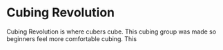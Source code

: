 # Cubing Revolution
Cubing Revolution is where cubers cube. This cubing group was made so beginners feel more comfortable cubing. This
